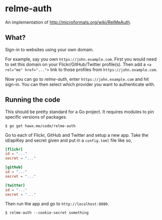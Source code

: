 # relme-auth

An implementation of <http://microformats.org/wiki/RelMeAuth>.


## What?

Sign-in to websites using your own domain.

For example, say you own `https://john.example.com`. First you would need to set
this domain on your Flickr/GitHub/Twitter profile(s). Then add a `<a rel="me"
href="...">` link to those profiles from `https://john.example.com`.

Now you can go to _relme-auth_, enter `https://john.example.com` and hit
sign-in. You can then select which provider you want to authenticate with.


## Running the code

This should be pretty standard for a Go project. It requires modules to pin
specific versions of packages.

```
$ go get hawx.me/code/relme-auth
```

Go to each of Flickr, GitHub and Twitter and setup a new app. Take the id/apiKey
and secret given and put in a `config.toml` file like so,

```toml
[flickr]
id = "..."
secret = "..."

[github]
id = "..."
secret = "..."

[twitter]
id = "..."
secret = "..."
```

Then run the app and go to `http://localhost:8080`.

```
$ relme-auth --cookie-secret something
```
